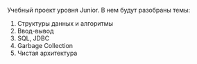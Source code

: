 Учебный проект уровня Junior.
В нем будут разобраны темы:
1. Структуры данных и алгоритмы
2. Ввод-вывод
3. SQL, JDBC
4. Garbage Collection
5. Чистая архитектура